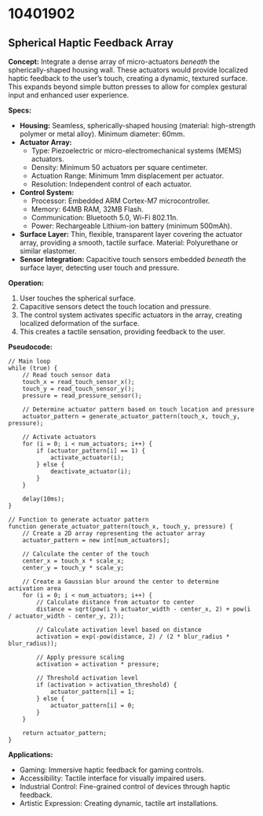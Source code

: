 # 10401902

## Spherical Haptic Feedback Array

**Concept:** Integrate a dense array of micro-actuators *beneath* the spherically-shaped housing wall. These actuators would provide localized haptic feedback to the user’s touch, creating a dynamic, textured surface. This expands beyond simple button presses to allow for complex gestural input and enhanced user experience.

**Specs:**

*   **Housing:** Seamless, spherically-shaped housing (material: high-strength polymer or metal alloy). Minimum diameter: 60mm.
*   **Actuator Array:**
    *   Type: Piezoelectric or micro-electromechanical systems (MEMS) actuators.
    *   Density: Minimum 50 actuators per square centimeter.
    *   Actuation Range: Minimum 1mm displacement per actuator.
    *   Resolution: Independent control of each actuator.
*   **Control System:**
    *   Processor: Embedded ARM Cortex-M7 microcontroller.
    *   Memory: 64MB RAM, 32MB Flash.
    *   Communication: Bluetooth 5.0, Wi-Fi 802.11n.
    *   Power: Rechargeable Lithium-ion battery (minimum 500mAh).
*   **Surface Layer:** Thin, flexible, transparent layer covering the actuator array, providing a smooth, tactile surface. Material: Polyurethane or similar elastomer.
*   **Sensor Integration:** Capacitive touch sensors embedded *beneath* the surface layer, detecting user touch and pressure.

**Operation:**

1.  User touches the spherical surface.
2.  Capacitive sensors detect the touch location and pressure.
3.  The control system activates specific actuators in the array, creating localized deformation of the surface.
4.  This creates a tactile sensation, providing feedback to the user.

**Pseudocode:**

```
// Main loop
while (true) {
    // Read touch sensor data
    touch_x = read_touch_sensor_x();
    touch_y = read_touch_sensor_y();
    pressure = read_pressure_sensor();

    // Determine actuator pattern based on touch location and pressure
    actuator_pattern = generate_actuator_pattern(touch_x, touch_y, pressure);

    // Activate actuators
    for (i = 0; i < num_actuators; i++) {
        if (actuator_pattern[i] == 1) {
            activate_actuator(i);
        } else {
            deactivate_actuator(i);
        }
    }

    delay(10ms);
}

// Function to generate actuator pattern
function generate_actuator_pattern(touch_x, touch_y, pressure) {
    // Create a 2D array representing the actuator array
    actuator_pattern = new int[num_actuators];

    // Calculate the center of the touch
    center_x = touch_x * scale_x;
    center_y = touch_y * scale_y;

    // Create a Gaussian blur around the center to determine activation area
    for (i = 0; i < num_actuators; i++) {
        // Calculate distance from actuator to center
        distance = sqrt(pow(i % actuator_width - center_x, 2) + pow(i / actuator_width - center_y, 2));

        // Calculate activation level based on distance
        activation = exp(-pow(distance, 2) / (2 * blur_radius * blur_radius));

        // Apply pressure scaling
        activation = activation * pressure;

        // Threshold activation level
        if (activation > activation_threshold) {
            actuator_pattern[i] = 1;
        } else {
            actuator_pattern[i] = 0;
        }
    }

    return actuator_pattern;
}
```

**Applications:**

*   Gaming: Immersive haptic feedback for gaming controls.
*   Accessibility: Tactile interface for visually impaired users.
*   Industrial Control: Fine-grained control of devices through haptic feedback.
*   Artistic Expression: Creating dynamic, tactile art installations.